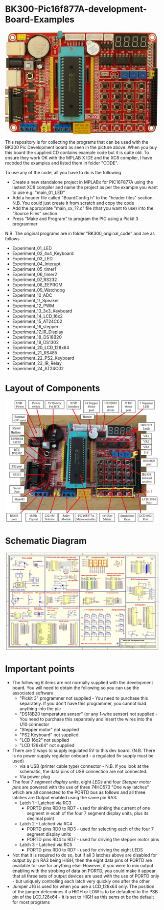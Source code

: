 # BK300-Pic16f877A-development-Board-Examples
<img src="BK300.jpg" alt="BK300 Dev board"/>

This repository is for collecting the programs that can be used with the BK300 Pic Development board as seen in the picture above. When you buy this board the supplied CD contains example code but it is quite old. To ensure they work OK with the MPLAB X IDE and the XC8 complier, I have recoded the examples and listed them in folder "CODE".

To use any of the code, all you have to do is the following 
 - Create a new standalone project in MPLABx for PIC16F877A using the lastest XC8 compiler and name the project as per the example you want to use e.g. "main_01_LED"
 - Add a header file called "BoardConfig.h" to the "header files" section. N.B. You could just create it from scratch and copy the code  
 - Add the appropriate "main_xx_??.c" file (that you want to use) into the "Source Files" section
 - Press "Make and Program" to program the PIC using a Pickit 3 programmer

N.B. The original programs are in folder "BK300_original_code" and are as follows
 - Experiment_01_LED  
 - Experiment_02_4x4_Keyboard  
 - Experiment_03_LED 	 
 - Experiment_04_Interupt 	 
 - Experiment_05_timer1 	 	 
 - Experiment_06_timer2 	 
 - Experiment_07_RS232 	 
 - Experiment_08_EEPROM  
 - Experiment_09_Watchdog
 - Experiment_10_ADC 
 - Experiment_11_Speaker  
 - Experiment_12_PWM  
 - Experiment_13_3x3_Keyboard  
 - Experiment_14_LCD_16x2 	 
 - Experiment_15_AT24C02 	 
 - Experiment_16_stepper 	 
 - Experiment_17_IR_Display   
 - Experiment_18_DS18B20  
 - Experiment_19_DS1302  
 - Experiment_20_LCD_128x64  
 - Experiment_21_RS485 	 
 - Experiment_22_PS2_Keyboard
 - Experiment_23_IR_Relay  
 - Experiment_24_AT24C02  

# Layout of Components
<img src="BK300_Layout.jpg" alt="BK300 Layout"/>


# Schematic Diagram
<img src="BK300_Circuit_Diagram.jpg" alt="BK300 Schematics"/>

# Important points
- The following 6 items are not normally supplied with the development board. You will need to obtain the following so you can use the associated software
  - "Pickit 3" programmer not supplied - You need to purchase this separately. If you don't have this programmer, you cannot load anything into the pic 
  - "DS18B20 temperature sensor" (or any 1-wire sensor) not supplied  - You need to purchase this separately and insert the wires into the U10 connector 
  - "Stepper motor" not supplied 
  - "PS2 Keyboard" not supplied
  - "LCD 16x2" not supplied
  - "LCD 128x64" not supplied
 - There are 2 ways to supply regulated 5V to this dev board. (N.B. There is no power supply regulator onboard - a regulated 5v supply must be used)
   - via a USB (printer cable type) connector -  N.B. If you look at the schematic, the data pins of USB connection are not connected. 
   - Via power plug 
 - The four *7 segment display units*, eight *LEDs* and four *Stepper motor pins* are powered with the use of three 74HC573 "One way latches" which are all connected to the PORTD bus as follows and all three latches are Output enabled using the same pin RA3:   
   - Latch 1 - Latched via RC3
     - PORTD pins RD0 to RD7  - used for sinking the current of one segment in ecah of the four 7 segment display units, plus its decimal point  
   - Latch 2 - Latched via RC4
     - PORTD pins RD0 to RD3  - used for selecting each of the four 7 segment display units
     - PORTD pins RD4 to RD7  - used for driving the stepper motor pins 
   - Latch 3 - Latched via RC5
     - PORTD pins RD0 to RD7  - used for driving the eight LEDS 
 - Not that it is required to do so, but if all 3 latches above are disabled for output by pin RA3 being HIGH, then the eight data pins of PORTD are available for use for anything else. However, if you were to mix output enabling with the strobing of data on PORTD, you could make it appear that all three sets of output devices are used with the use of PORTD only  - but uniquely controlling each latch very quickly one after the other
 - Jumper J16 is used for when you use a LCD_128x64 only. The position of the jumper determines if a HIGH or LOW is to be defaulted to the PSB pin of the LCD_128x64 - it is set to HIGH as this sems ot be the default for most programs 
